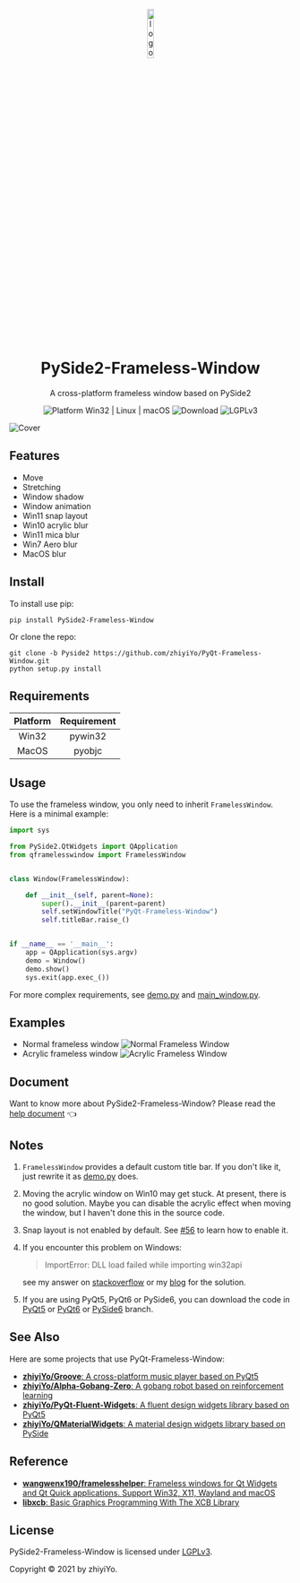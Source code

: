 <p align="center">
  <img width="15%" align="center" src="https://raw.githubusercontent.com/zhiyiYo/PyQt-Frameless-Window/master/screenshot/logo.png" alt="logo">
</p>
  <h1 align="center">
  PySide2-Frameless-Window
</h1>
<p align="center">
  A cross-platform frameless window based on PySide2
</p>

<p align="center">
  <a style="text-decoration:none">
    <img src="https://img.shields.io/badge/Platform-Win32%20|%20Linux%20|%20macOS-blue?color=#4ec820" alt="Platform Win32 | Linux | macOS"/>
  </a>

  <a style="text-decoration:none">
    <img src="https://static.pepy.tech/personalized-badge/pyside2_frameless_window?period=total&units=international_system&left_color=grey&right_color=brightgreen&left_text=Downloads" alt="Download"/>
  </a>

  <a style="text-decoration:none">
    <img src="https://img.shields.io/badge/License-LGPLv3-blue?color=#4ec820" alt="LGPLv3"/>
  </a>
</p>

![Cover](https://raw.githubusercontent.com/zhiyiYo/PyQt-Frameless-Window/master/screenshot/cover.jpg)


## Features
* Move
* Stretching
* Window shadow
* Window animation
* Win11 snap layout
* Win10 acrylic blur
* Win11 mica blur
* Win7 Aero blur
* MacOS blur

## Install
To install use pip:
```shell
pip install PySide2-Frameless-Window
```
Or clone the repo:
```shell
git clone -b Pyside2 https://github.com/zhiyiYo/PyQt-Frameless-Window.git
python setup.py install
```

## Requirements

| Platform | Requirement |
| :------: | :---------: |
|  Win32   |   pywin32   |
|  MacOS   |   pyobjc    |


## Usage
To use the frameless window, you only need to inherit `FramelessWindow`. Here is a minimal example:
```python
import sys

from PySide2.QtWidgets import QApplication
from qframelesswindow import FramelessWindow


class Window(FramelessWindow):

    def __init__(self, parent=None):
        super().__init__(parent=parent)
        self.setWindowTitle("PyQt-Frameless-Window")
        self.titleBar.raise_()


if __name__ == '__main__':
    app = QApplication(sys.argv)
    demo = Window()
    demo.show()
    sys.exit(app.exec_())
```
For more complex requirements, see [demo.py](https://github.com/zhiyiYo/PyQt-Frameless-Window/blob/Pyside2/examples/demo.py) and [main_window.py](https://github.com/zhiyiYo/PyQt-Frameless-Window/blob/Pyside2/examples/main_window.py).

## Examples
* Normal frameless window
![Normal Frameless Window](https://raw.githubusercontent.com/zhiyiYo/PyQt-Frameless-Window/master/screenshot/normal_frameless_window.gif)
* Acrylic frameless window
![Acrylic Frameless Window](https://raw.githubusercontent.com/zhiyiYo/PyQt-Frameless-Window/master/screenshot/acrylic_window.jpg)


## Document
Want to know more about PySide2-Frameless-Window? Please read the [help document](https://pyqt-frameless-window.readthedocs.io/) 👈

## Notes
1. `FramelessWindow` provides a default custom title bar. If you don't like it, just rewrite it as [demo.py](https://github.com/zhiyiYo/PyQt-Frameless-Window/blob/Pyside2/examples/demo.py) does.

2. Moving the acrylic window on Win10 may get stuck. At present, there is no good solution. Maybe you can disable the acrylic effect when moving the window, but I haven't done this in the source code.
3. Snap layout is not enabled by default. See [#56](https://github.com/zhiyiYo/PyQt-Frameless-Window/issues/56) to learn how to enable it.

4. If you encounter this problem on Windows:
   > ImportError: DLL load failed while importing win32api

   see my answer on [stackoverflow](https://stackoverflow.com/questions/58612306/how-to-fix-importerror-dll-load-failed-while-importing-win32api/72488468#72488468) or my [blog](https://www.cnblogs.com/zhiyiYo/p/16340429.html) for the solution.

5. If you are using PyQt5, PyQt6 or PySide6, you can download the code in [PyQt5](https://github.com/zhiyiYo/PyQt-Frameless-Window) or [PyQt6](https://github.com/zhiyiYo/PyQt-Frameless-Window/tree/PyQt6) or [PySide6](https://github.com/zhiyiYo/PyQt-Frameless-Window/tree/PySide6) branch.

## See Also
Here are some projects that use PyQt-Frameless-Window:
* [**zhiyiYo/Groove**: A cross-platform music player based on PyQt5](https://github.com/zhiyiYo/Groove)
* [**zhiyiYo/Alpha-Gobang-Zero**: A gobang robot based on reinforcement learning](https://github.com/zhiyiYo/Alpha-Gobang-Zero)
* [**zhiyiYo/PyQt-Fluent-Widgets**: A fluent design widgets library based on PyQt5](https://github.com/zhiyiYo/PyQt-Fluent-Widgets)
* [**zhiyiYo/QMaterialWidgets**: A material design widgets library based on PySide](https://github.com/zhiyiYo/QMaterialWidgets)

## Reference
* [**wangwenx190/framelesshelper**: Frameless windows for Qt Widgets and Qt Quick applications. Support Win32, X11, Wayland and macOS](https://github.com/wangwenx190/framelesshelper)
* [**libxcb**: Basic Graphics Programming With The XCB Library](https://www.x.org/releases/X11R7.5/doc/libxcb/tutorial)

## License
PySide2-Frameless-Window is licensed under [LGPLv3](./LICENSE).

Copyright © 2021 by zhiyiYo.
